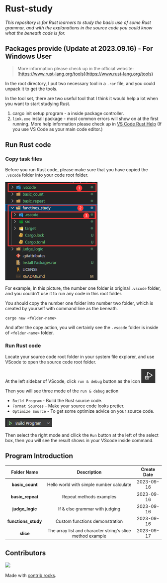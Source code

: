 # Rust-study
 *This repository is for Rust learners to study the basic use of some Rust grammar, and with the explanations in the source code you could know what the beneath code is for.*

## Packages provide (Update at 2023.09.16) - For Windows User

> More information please check up in the official website: [https://www.rust-lang.org/tools](https://www.rust-lang.org/tools)

In the root directory, I put two necessary tool in a `.rar` file, and you could unpack it to get the tools.

In the tool set, there are two useful tool that I think it would help a lot when you want to start studying Rust.

1. cargo init setup program - a inside package controller.
2. `link.exe` install package - most common errors will show on at the first running. More help information please check up in [VS Code Rust Help](https://code.visualstudio.com/docs/languages/rust#_common-questions) (If you use VS Code as your main code editor.)

## Run Rust code


### Copy task files

Before you run Rust code, please make sure that you have copied the `.vscode` folder into your code root folder.

![folder structure](image.png)

For example, In this picture, the number one folder is original `.vscode` folder, and you couldn't use it to run any code in this root folder.

You should copy the number one folder into number two folder, which is created by yourself with command line as the beneath.

```shell
cargo new <folder-name>
```

And after the copy action, you will certainly see the `.vscode` folder is inside of `<folder-name>` folder.

### Run Rust code

Locate your source code root folder in your system file explorer, and use VScode to open the source code root folder.

At the left sidebar of VScode, click `run & debug` button as the icon ![run & debug button](image-1.png)

Then you will see three mode of the `run & debug` action

- `Build Program` - Build the Rust source code.
- `Format Sources` - Make your source code looks pretier.
- `Optimize Source` - To get some optimize advice on your source code.

![run & build mode select](image-2.png)

Then select the right mode and cllick the `Run` button at the left of the select box, then you will see the result shows in your VScode inside command.

## Program Introduction

|   **Folder Name**   	|                       **Description**                      	| **Create Date** 	|
|:-------------------:	|:----------------------------------------------------------:	|:---------------:	|
|   **basic_count**   	|          Hello world with simple number calculate          	|    2023-09-16   	|
|   **basic_repeat**  	|                   Repeat methods examples                  	|    2023-09-16   	|
|   **judge_logic**   	|               If & else grammar with judging               	|    2023-09-16   	|
| **functions_study** 	|               Custom functions demonstration               	|    2023-09-16   	|
|      **slice**      	| The array list and character string's slice method example 	|    2023-09-17   	|

## Contributors

<a href="https://github.com/lipeilin375/rust-study">
  <img src="https://contrib.rocks/image?repo=lipeilin375/rust-study" />
</a>

Made with [contrib.rocks](https://contrib.rocks).